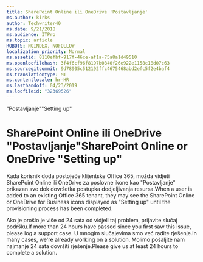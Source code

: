 ```yaml
---
title: SharePoint Online ili OneDrive 'Postavljanje'
ms.author: kirks
author: Techwriter40
ms.date: 9/21/2018
ms.audience: ITPro
ms.topic: article
ROBOTS: NOINDEX, NOFOLLOW
localization_priority: Normal
ms.assetid: 8110efbf-917f-46ce-af1a-75a8a1d49510
ms.openlocfilehash: 3f4f6cf96f8197b0840f26e922e1158c18d07c63
ms.sourcegitcommit: 9d78905c512192ffc4675468abd2efc5f2e4baf4
ms.translationtype: MT
ms.contentlocale: hr-HR
ms.lasthandoff: 04/23/2019
ms.locfileid: "32369526"
---
```

<span data-ttu-id="4ad9c-102">"Postavljanje"</span><span class="sxs-lookup"><span data-stu-id="4ad9c-102">"Setting up"</span></span>

# <a name="sharepoint-online-or-onedrive-setting-up"></a><span data-ttu-id="4ad9c-103">SharePoint Online ili OneDrive "Postavljanje"</span><span class="sxs-lookup"><span data-stu-id="4ad9c-103">SharePoint Online or OneDrive "Setting up"</span></span>

<span data-ttu-id="4ad9c-104">Kada korisnik doda postojeće klijentske Office 365, možda vidjeti SharePoint Online ili OneDrive za poslovne ikone kao "Postavljanje" prikazan sve dok dovršetka postupka dodjeljivanja resursa.</span><span class="sxs-lookup"><span data-stu-id="4ad9c-104">When a user is added to an existing Office 365 tenant, they may see the SharePoint Online or OneDrive for Business icons displayed as "Setting up" until the provisioning process has been completed.</span></span>
  
<span data-ttu-id="4ad9c-105">Ako je prošlo je više od 24 sata od vidjeli taj problem, prijavite slučaj podršku.</span><span class="sxs-lookup"><span data-stu-id="4ad9c-105">If more than 24 hours have passed since you first saw this issue, please log a support case.</span></span> <span data-ttu-id="4ad9c-106">U mnogim slučajevima smo već radite rješenje.</span><span class="sxs-lookup"><span data-stu-id="4ad9c-106">In many cases, we're already working on a solution.</span></span> <span data-ttu-id="4ad9c-107">Molimo pošaljite nam najmanje 24 sata dovršiti rješenje.</span><span class="sxs-lookup"><span data-stu-id="4ad9c-107">Please give us at least 24 hours to complete a solution.</span></span>
  

